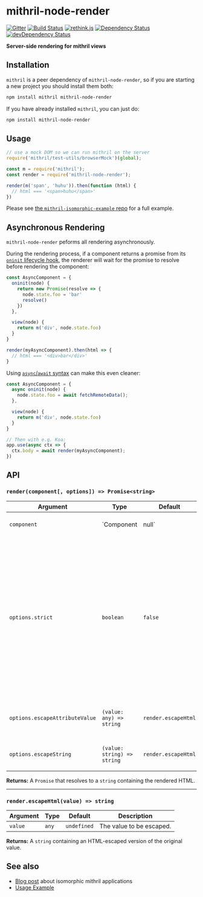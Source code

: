 mithril-node-render
===================
[![Gitter](https://img.shields.io/badge/gitter-join_chat-1dce73.svg?logo=data%3Aimage%2Fsvg%2Bxml%3Bbase64%2CPD94bWwgdmVyc2lvbj0iMS4wIiBlbmNvZGluZz0iVVRGLTgiPz4NCjxzdmcgeG1sbnM9Imh0dHA6Ly93d3cudzMub3JnLzIwMDAvc3ZnIj48cmVjdCB4PSIwIiB5PSI1IiBmaWxsPSIjZmZmIiB3aWR0aD0iMSIgaGVpZ2h0PSI1Ii8%2BPHJlY3QgeD0iMiIgeT0iNiIgZmlsbD0iI2ZmZiIgd2lkdGg9IjEiIGhlaWdodD0iNyIvPjxyZWN0IHg9IjQiIHk9IjYiIGZpbGw9IiNmZmYiIHdpZHRoPSIxIiBoZWlnaHQ9IjciLz48cmVjdCB4PSI2IiB5PSI2IiBmaWxsPSIjZmZmIiB3aWR0aD0iMSIgaGVpZ2h0PSI0Ii8%2BPC9zdmc%2B&logoWidth=8)](https://gitter.im/MithrilJS/mithril-node-render?utm_source=badge&utm_medium=badge&utm_campaign=pr-badge&utm_content=badge)
[![Build Status](https://travis-ci.org/MithrilJS/mithril-node-render.svg?branch=master)](https://travis-ci.org/MithrilJS/mithril-node-render)
[![rethink.js](https://img.shields.io/badge/rethink-js-yellow.svg)](https://github.com/rethinkjs/manifest)
[![Dependency Status](https://david-dm.org/MithrilJS/mithril-node-render.svg)](https://david-dm.org/MithrilJS/mithril-node-render)
[![devDependency Status](https://david-dm.org/MithrilJS/mithril-node-render/dev-status.svg)](https://david-dm.org/MithrilJS/mithril-node-render#info=devDependencies)

**Server-side rendering for mithril views**

Installation
------------

`mithril` is a peer dependency of `mithril-node-render`, so if you are starting a new project you should install them both:

```sh
npm install mithril mithril-node-render
```

If you have already installed `mithril`, you can just do:

```sh
npm install mithril-node-render
```

Usage
-----

```javascript
// use a mock DOM so we can run mithril on the server
require('mithril/test-utils/browserMock')(global);

const m = require('mithril');
const render = require('mithril-node-render');

render(m('span', 'huhu')).then(function (html) {
  // html === '<span>huhu</span>'
})
```

Please see [the `mithril-isomorphic-example` repo](https://github.com/StephanHoyer/mithril-isomorphic-example/blob/master/README.md) for a full example.

Asynchronous Rendering
----------------------

`mithril-node-render` peforms all rendering asynchronously.

During the rendering process, if a component returns a promise from its
[`oninit` lifecycle hook][], the renderer will wait for the promise to resolve before
rendering the component:

```javascript
const AsyncComponent = {
  oninit(node) {
    return new Promise(resolve => {
      node.state.foo = 'bar'
      resolve()
    })
  },

  view(node) {
    return m('div', node.state.foo)
  }
}

render(myAsyncComponent).then(html => {
  // html === '<div>bar</div>'
}
```

Using [`async`/`await` syntax][] can make this even cleaner:


```javascript
const AsyncComponent = {
  async oninit(node) {
    node.state.foo = await fetchRemoteData();
  },

  view(node) {
    return m('div', node.state.foo)
  }
}

// Then with e.g. Koa:
app.use(async ctx => {
  ctx.body = await render(myAsyncComponent);
})
```

[`oninit` lifecycle hook]: https://mithril.js.org/lifecycle-methods.html#oninit
[`async`/`await` syntax]: https://developer.mozilla.org/en-US/docs/Web/JavaScript/Reference/Statements/async_function

API
---

### `render(component[, options]) => Promise<string>`

Argument                       | Type                        | Default                                | Description
-------------------------------|-----------------------------|----------------------------------------|--------------------------------
`component`                    | `Component|null`            | **This argument is required.**         | The [Mithril Component][] to be rendered.
`options.strict`               | `boolean`                   | `false`                                | Controls whether output should follow XML/XHTML syntax (`true`) or HTML syntax (`false`).<br><br>When `true`, empty tags like `<br>` and `<meta>` will be output as self-closing, i.e. `<br />` and `<meta />`.
`options.escapeAttributeValue` | `(value: any) => string`    | `render.escapeHtml`                    | Function to use for [escaping attribute values][].
`options.escapeString`         | `(value: string) => string` | `render.escapeHtml`                    | Function to use for escaping [text vnodes][].


**Returns:** A `Promise` that resolves to a `string` containing the rendered HTML.

[Mithril Component]: https://mithril.js.org/components.html
[escaping attribute values]: https://www.owasp.org/index.php/XSS_(Cross_Site_Scripting)_Prevention_Cheat_Sheet#RULE_.232_-_Attribute_Escape_Before_Inserting_Untrusted_Data_into_HTML_Common_Attributes
[text vnodes]: https://mithril.js.org/vnodes.html#vnode-types

----

### `render.escapeHtml(value) => string`

Argument    | Type     | Default     | Description
------------|----------|-------------|-------------
`value`     | `any`    | `undefined` | The value to be escaped.

**Returns:** A `string` containing an HTML-escaped version of the original value.



See also
--------

* [Blog post](https://gist.github.com/StephanHoyer/bddccd9e159828867d2a) about isomorphic mithril applications
* [Usage Example](https://github.com/StephanHoyer/mithril-isomorphic-example/blob/master/README.md)
